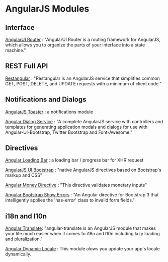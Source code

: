 # AngularJS Modules

## Interface

[AngularUI Router](https://github.com/angular-ui/ui-router) : "AngularUI Router is a routing framework for AngularJS, which allows you to organize the parts of your interface into a state machine."


## REST Full API

[Restangular](https://github.com/mgonto/restangular) : "Restangular is an AngularJS service that simplifies common GET, POST, DELETE, and UPDATE requests with a minimum of client code."


## Notifications and Dialogs

[AngularJS Toaster](https://github.com/jirikavi/AngularJS-Toaster) : a notifications module

[Angular Dialog Service](https://github.com/m-e-conroy/angular-dialog-service) : "A complete AngularJS service with controllers and templates for generating application modals and dialogs for use with Angular-UI-Bootstrap, Twitter Bootstrap and Font-Awesome."


## Directives

[Angular Loading Bar](https://github.com/chieffancypants/angular-loading-bar) : a loading bar / progress bar for XHR request

[AngularJS UI Bootstrap](https://github.com/angular-ui/bootstrap) : "native AngularJS directives based on Bootstrap's markup and CSS"

[Angular Money Directive](https://github.com/fiestah/angular-money-directive) : "This directive validates monetary inputs"

[Angular Bootstrap Show Errors](https://github.com/paulyoder/angular-bootstrap-show-errors) : "An Angular directive for Bootstrap 3 that intelligently applies the 'has-error' class to invalid form fields."


## i18n and l10n

[Angular Translate](https://github.com/angular-translate/angular-translate): "angular-translate is an AngularJS module that makes your life much easier when it comes to i18n and l10n including lazy loading and pluralization."

[Angular Dynamic Locale](https://github.com/lgalfaso/angular-dynamic-locale) : This module alows you update your app's locale dynamically.

